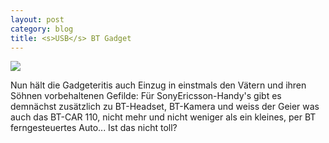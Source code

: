 ```yaml
---
layout: post
category: blog
title: <s>USB</s> BT Gadget
---
```


![](/images-blog/sonyericsson_bt-car.jpg)

Nun hält die Gadgeteritis auch Einzug in einstmals den Vätern und ihren Söhnen vorbehaltenen Gefilde: Für SonyEricsson-Handy's gibt es demnächst zusätzlich zu BT-Headset, BT-Kamera und weiss der Geier was auch das BT-CAR 110, nicht mehr und nicht weniger als ein kleines, per BT ferngesteuertes Auto... Ist das nicht toll?

